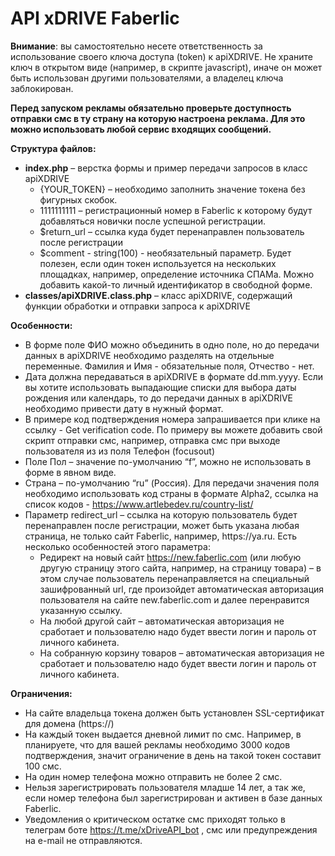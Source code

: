 <h1>API xDRIVE Faberlic</h1>
<p><b>Внимание</b>: вы самостоятельно несете ответственность за использование своего ключа доступа (token) к apiXDRIVE. Не храните ключ в 
открытом виде (например, в скрипте javascript), иначе он может быть использован другими пользователями, а владелец ключа заблокирован.</p>
<p><b>Перед запуском рекламы обязательно проверьте доступность отправки смс в ту страну на которую настроена реклама. Для это можно использовать любой сервис входящих сообщений.</b></p>

<p><b>Структура файлов:</b></p>

<ul>
    <li><b>index.php</b> – верстка формы и пример передачи запросов в класс apiXDRIVE
        <ul>
            <li>{YOUR_TOKEN} – необходимо заполнить значение токена без фигурных скобок.</li>
            <li>1111111111 – регистрационный номер в Faberlic к которому будут добавляться новички после успешной регистрации.</li>
            <li>$return_url – ссылка куда будет перенаправлен пользователь после регистрации</li>
            <li>$comment - string(100) - необязательный параметр. Будет полезен, если один токен используется на нескольких площадках, например, определение источника СПАМа. Можно добавить какой-то личный идентификатор в свободной форме.</li>
        </ul>
    </li>
    <li><b>classes/apiXDRIVE.class.php</b> – класс apiXDRIVE, содержащий функции обработки и отправки запроса к apiXDRIVE</li>
</ul>

<p><b>Особенности:</b></p>
<ul>
    <li>В форме поле ФИО можно объединить в одно поле, но до передачи данных в apiXDRIVE необходимо разделять на отдельные переменные. Фамилия и Имя - 
обязательные поля, Отчество - нет.</li>
    <li>Дата должна передаваться в apiXDRIVE в формате dd.mm.yyyy. Если вы хотите использовать выпадающие списки для выбора даты рождения или календарь, то 
до передачи данных в  apiXDRIVE необходимо привести дату в нужный формат.</li>
    <li>В примере код подтверждения номера запрашивается при клике на ссылку - Get verification code. По примеру вы можете добавить свой скрипт отправки смс,
например, отправка смс при выходе пользователя  из из поля Телефон (focusout)</li>
    <li>Поле Пол – значение по-умолчанию “f”, можно не использовать в форме в явном виде.</li>
    <li>Страна – по-умолчанию “ru” (Россия). Для передачи значения поля необходимо использовать код страны в формате Alpha2, ссылка на список кодов - 
<a href="https://www.artlebedev.ru/country-list/" target="_blank">https://www.artlebedev.ru/country-list/</a> </li>
    <li>Параметр redirect_url – ссылка на которую пользователь будет перенаправлен после регистрации, может быть указана любая страница, не только сайт Faberlic, например, https://ya.ru.  Есть несколько особенностей этого параметра:
        <ul>
            <li>Редирект на новый сайт <a href="https://new.faberlic.com" target="_blank">https://new.faberlic.com</a> (или любую другую страницу этого сайта, например, на страницу товара) – в этом случае 
пользователь перенаправляется на специальный зашифрованный url, где произойдет автоматическая авторизация пользователя на сайте new.faberlic.com и далее перенравится указанную ссылку.</li>
            <li>На любой другой сайт – автоматическая авторизация не сработает и пользователю надо будет ввести логин и пароль от личного кабинета.</li>
            <li>На собранную корзину товаров – автоматическая авторизация не сработает и пользователю надо будет ввести логин и пароль от личного кабинета.</li>
        </ul>
    </li>
</ul>
<p><b>Ограничения:</b></p>
<ul>
    <li>На сайте владельца токена должен быть установлен SSL-сертификат для домена (https://)</li>
    <li>На каждый токен выдается дневной лимит по смс. Например, в планируете, что для вашей рекламы необходимо 3000 кодов подтверждения, значит ограничение 
в день на такой токен составит 100 смс.</li>
    <li>На один номер телефона можно отправить не более 2 смс.</li>
    <li>Нельзя зарегистрировать пользователя младше 14 лет, а так же, если номер телефона был зарегистрирован и активен в базе данных Faberlic.</li>
    <li>Уведомления о критическом остатке смс приходят только в телеграм боте <a href="https://t.me/xDriveAPI_bot" target="_blank">https://t.me/xDriveAPI_bot</a> , смс или 
предупреждения на e-mail не 
отправляются.</li>
</ul>


